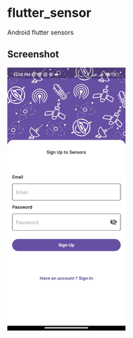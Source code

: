 # flutter_sensor

Android flutter sensors

## Screenshot

<img src="read_assets/signup.jpg" alt="Sign Up" height="600" />

